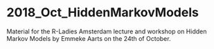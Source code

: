 # 2018_Oct_HiddenMarkovModels
Material for the R-Ladies Amsterdam lecture and workshop on Hidden Markov Models by Emmeke Aarts on the 24th of October. 
